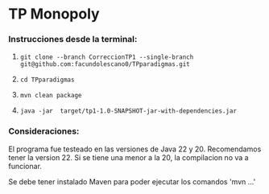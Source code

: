 <h1>TP Monopoly


### Instrucciones desde la terminal:
<ol>
  <li>

    git clone --branch CorreccionTP1 --single-branch git@github.com:facundolescano0/TPparadigmas.git

  </li>
  <li>      

    cd TPparadigmas 
 </li> 
 <li>      

    mvn clean package 
 </li>
<li>

    java -jar  target/tp1-1.0-SNAPSHOT-jar-with-dependencies.jar
</li>
</ol>

### Consideraciones:

El programa fue testeado en las versiones de Java 22 y 20. Recomendamos tener la version 22.
Si se tiene una menor a la 20, la compilacion no va a funcionar.

Se debe tener instalado Maven para poder ejecutar los comandos 'mvn ...'
